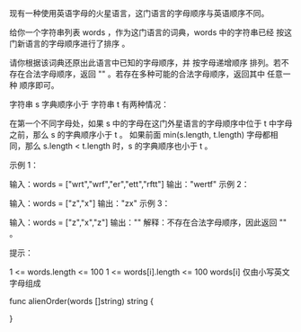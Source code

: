 现有一种使用英语字母的火星语言，这门语言的字母顺序与英语顺序不同。

给你一个字符串列表 words ，作为这门语言的词典，words 中的字符串已经 按这门新语言的字母顺序进行了排序 。

请你根据该词典还原出此语言中已知的字母顺序，并 按字母递增顺序 排列。若不存在合法字母顺序，返回 "" 。若存在多种可能的合法字母顺序，返回其中 任意一种 顺序即可。

字符串 s 字典顺序小于 字符串 t 有两种情况：

在第一个不同字母处，如果 s 中的字母在这门外星语言的字母顺序中位于 t 中字母之前，那么 s 的字典顺序小于 t 。
如果前面 min(s.length, t.length) 字母都相同，那么 s.length < t.length 时，s 的字典顺序也小于 t 。
 

示例 1：

输入：words = ["wrt","wrf","er","ett","rftt"]
输出："wertf"
示例 2：

输入：words = ["z","x"]
输出："zx"
示例 3：

输入：words = ["z","x","z"]
输出：""
解释：不存在合法字母顺序，因此返回 "" 。
 

提示：

1 <= words.length <= 100
1 <= words[i].length <= 100
words[i] 仅由小写英文字母组成

func alienOrder(words []string) string {

}
